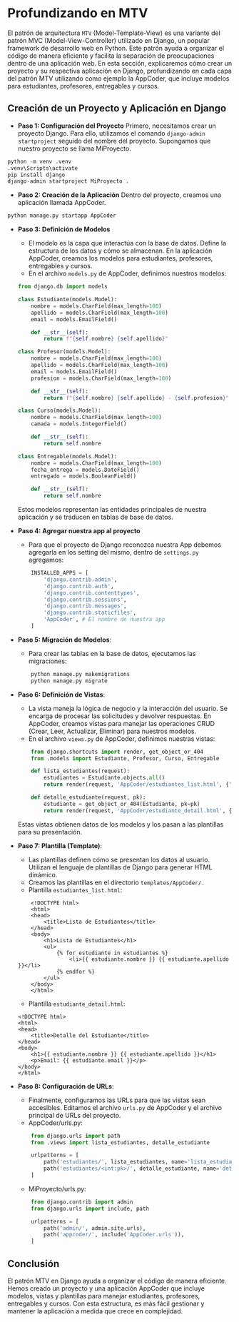 # Profundizando en MTV
El patrón de arquitectura `MTV` (Model-Template-View) es una variante del patrón MVC (Model-View-Controller) utilizado en Django, un popular framework de desarrollo web en Python. Este patrón ayuda a organizar el código de manera eficiente y facilita la separación de preocupaciones dentro de una aplicación web. En esta sección, explicaremos cómo crear un proyecto y su respectiva aplicación en Django, profundizando en cada capa del patrón MTV utilizando como ejemplo la AppCoder, que incluye modelos para estudiantes, profesores, entregables y cursos.

## Creación de un Proyecto y Aplicación en Django
- **Paso 1: Configuración del Proyecto**
Primero, necesitamos crear un proyecto Django. Para ello, utilizamos el comando `django-admin startproject` seguido del nombre del proyecto. Supongamos que nuestro proyecto se llama MiProyecto.

```python
python -m venv .venv
.venv\Scripts\activate
pip install django
django-admin startproject MiProyecto .
```

- **Paso 2: Creación de la Aplicación**
Dentro del proyecto, creamos una aplicación llamada AppCoder.
```python
python manage.py startapp AppCoder
```

- **Paso 3: Definición de Modelos**
    - El modelo es la capa que interactúa con la base de datos. Define la estructura de los datos y cómo se almacenan. En la aplicación AppCoder, creamos los modelos para estudiantes, profesores, entregables y cursos.
    - En el archivo `models.py` de AppCoder, definimos nuestros modelos:

    ```python
    from django.db import models

    class Estudiante(models.Model):
        nombre = models.CharField(max_length=100)
        apellido = models.CharField(max_length=100)
        email = models.EmailField()

        def __str__(self):
            return f"{self.nombre} {self.apellido}"

    class Profesor(models.Model):
        nombre = models.CharField(max_length=100)
        apellido = models.CharField(max_length=100)
        email = models.EmailField()
        profesion = models.CharField(max_length=100)

        def __str__(self):
            return f"{self.nombre} {self.apellido} - {self.profesion}"

    class Curso(models.Model):
        nombre = models.CharField(max_length=100)
        camada = models.IntegerField()

        def __str__(self):
            return self.nombre

    class Entregable(models.Model):
        nombre = models.CharField(max_length=100)
        fecha_entrega = models.DateField()
        entregado = models.BooleanField()

        def __str__(self):
            return self.nombre
    ```
    Estos modelos representan las entidades principales de nuestra aplicación y se traducen en tablas de base de datos.

- **Paso 4: Agregar nuestra app al proyecto**
    - Para que el proyecto de Django reconozca nuestra App debemos agregarla en los setting del mismo, dentro de `settings.py` agregamos: 
    ```python
        INSTALLED_APPS = [
            'django.contrib.admin',
            'django.contrib.auth',
            'django.contrib.contenttypes',
            'django.contrib.sessions',
            'django.contrib.messages',
            'django.contrib.staticfiles',
            'AppCoder', # El nombre de nuestra app
        ]
    ```

- **Paso 5: Migración de Modelos**: 
    - Para crear las tablas en la base de datos, ejecutamos las migraciones:
    ```python
        python manage.py makemigrations
        python manage.py migrate
    ```

- **Paso 6: Definición de Vistas**:
    - La vista maneja la lógica de negocio y la interacción del usuario. Se encarga de procesar las solicitudes y devolver respuestas. En AppCoder, creamos vistas para manejar las operaciones CRUD (Crear, Leer, Actualizar, Eliminar) para nuestros modelos.
    - En el archivo `views.py` de AppCoder, definimos nuestras vistas:

    ```python 
        from django.shortcuts import render, get_object_or_404
        from .models import Estudiante, Profesor, Curso, Entregable

        def lista_estudiantes(request):
            estudiantes = Estudiante.objects.all()
            return render(request, 'AppCoder/estudiantes_list.html', {'estudiantes': estudiantes})

        def detalle_estudiante(request, pk):
            estudiante = get_object_or_404(Estudiante, pk=pk)
            return render(request, 'AppCoder/estudiante_detail.html', {'estudiante': estudiante})
    ```
    Estas vistas obtienen datos de los modelos y los pasan a las plantillas para su presentación.

- **Paso 7: Plantilla (Template)**:
    - Las plantillas definen cómo se presentan los datos al usuario. Utilizan el lenguaje de plantillas de Django para generar HTML dinámico.
    - Creamos las plantillas en el directorio `templates/AppCoder/.` 
    - Plantilla `estudiantes_list.html`:
    ```
        <!DOCTYPE html>
        <html>
        <head>
            <title>Lista de Estudiantes</title>
        </head>
        <body>
            <h1>Lista de Estudiantes</h1>
            <ul>
                {% for estudiante in estudiantes %}
                    <li>{{ estudiante.nombre }} {{ estudiante.apellido }}</li>
                {% endfor %}
            </ul>
        </body>
        </html>
    ```

    - Plantilla `estudiante_detail.html`:
    ``` 
    <!DOCTYPE html>
    <html>
    <head>
        <title>Detalle del Estudiante</title>
    </head>
    <body>
        <h1>{{ estudiante.nombre }} {{ estudiante.apellido }}</h1>
        <p>Email: {{ estudiante.email }}</p>
    </body>
    </html>
    ``` 

- **Paso 8: Configuración de URLs**:
    - Finalmente, configuramos las URLs para que las vistas sean accesibles. Editamos el archivo `urls.py` de AppCoder y el archivo principal de URLs del proyecto.
    - AppCoder/urls.py:
    ```python 
        from django.urls import path
        from .views import lista_estudiantes, detalle_estudiante

        urlpatterns = [
            path('estudiantes/', lista_estudiantes, name='lista_estudiantes'),
            path('estudiantes/<int:pk>/', detalle_estudiante, name='detalle_estudiante'),
        ]
    ```  

    - MiProyecto/urls.py:
    ```python 
        from django.contrib import admin
        from django.urls import include, path

        urlpatterns = [
            path('admin/', admin.site.urls),
            path('appcoder/', include('AppCoder.urls')),
        ]
    ```


## Conclusión
El patrón MTV en Django ayuda a organizar el código de manera eficiente. Hemos creado un proyecto y una aplicación AppCoder que incluye modelos, vistas y plantillas para manejar estudiantes, profesores, entregables y cursos. Con esta estructura, es más fácil gestionar y mantener la aplicación a medida que crece en complejidad.